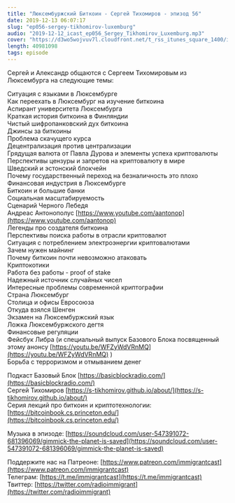 ```yaml
---
title: "Люксембуржский Биткоин - Сергей Тихомиров - эпизод 56"
date: 2019-12-13 06:07:17
slug: "ep056-sergey-tikhomirov-luxemburg"
audio: "2019-12-12_icast_ep056_Sergey_Tikhomirov_Luxemburg.mp3"
cover: "https://d3wo5wojvuv7l.cloudfront.net/t_rss_itunes_square_1400/images.spreaker.com/original/843935140788432129f7a5257dd2e4a8.jpg"
length: 40981098
tags: episode
---
```

Сергей и Александр общаются с Сергеем Тихомировым из Люксембурга на следующие темы:  
  
Ситуация с языками в Люксембурге  
Как переехать в Люксембург на изучение биткоина  
Аспирант университета Люксембурга  
Краткая история биткоина в Финляндии  
Чистый шифропанковский дух биткоина  
Джинсы за биткоины  
Проблема скачущего курса  
Децентрализация против централизации  
Грядущая валюта от Павла Дурова и элементы успеха криптовалюты  
Перспективы цензуры и запретов на криптовалюту в мире  
Шведский и эстонский блокчейн  
Почему государственный переход на безналичность это плохо  
Финансовая индустрия в Люксембурге  
Биткоин и большие банки  
Социальная масштабируемость  
Сценарий Черного Лебедя  
Андреас Антонополус [https://www.youtube.com/aantonop](https://www.youtube.com/aantonop)  
Легенды про создателя биткоина  
Перспективы поиска работы в отрасли криптовалют  
Ситуация с потреблением электроэнергии криптовалютами  
Зачем нужен майнинг  
Почему биткоин почти невозможно атаковать  
Криптокотики  
Работа без работы - proof of stake  
Надежный источник случайных чисел  
Интересные проблемы современной криптографии  
Страна Люксембург  
Столица и офисы Евросоюза  
Откуда взялся Шенген  
Экзамен на Люксембуржский язык  
Ложка Люксембуржского дегтя  
Финансовые регуляции  
Фейсбук Либра (и специальный выпуск Базового Блока посвященный этому анонсу [https://youtu.be/WFZyWdVRnMQ](https://youtu.be/WFZyWdVRnMQ) )  
Борьба с терроризмом и отмыванием денег  
  
Подкаст Базовый Блок [https://basicblockradio.com/](https://basicblockradio.com/)  
Сергей Тихомиров [https://s-tikhomirov.github.io/about/](https://s-tikhomirov.github.io/about/)  
Серия лекций про биткоин и криптотехнологии: [https://bitcoinbook.cs.princeton.edu/](https://bitcoinbook.cs.princeton.edu/)  
  
Музыка в эпизоде: [https://soundcloud.com/user-547391072-681396069/gimmick-the-planet-is-saved](https://soundcloud.com/user-547391072-681396069/gimmick-the-planet-is-saved)  
  
Поддержите нас на Патреоне: [https://www.patreon.com/immigrantcast](https://www.patreon.com/immigrantcast)  
Телеграм: [https://t.me/immigrantcast](https://t.me/immigrantcast)  
Твиттер: [https://twitter.com/radioimmigrant](https://twitter.com/radioimmigrant)
